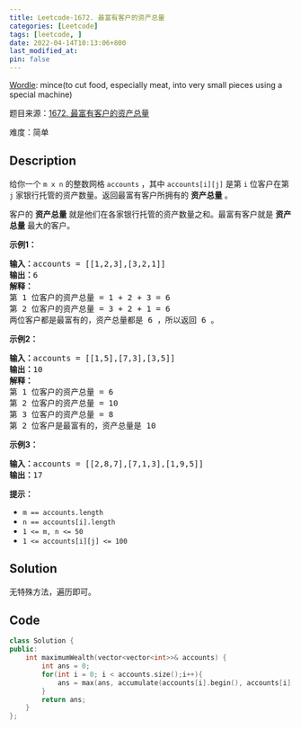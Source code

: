```yaml
---
title: Leetcode-1672. 最富有客户的资产总量
categories: [Leetcode]
tags: [leetcode, ]
date: 2022-04-14T10:13:06+800
last_modified_at: 
pin: false
---
```


[Wordle](https://www.nytimes.com/games/wordle/index.html): mince(to cut food, especially meat, into very small pieces using a special machine)

题目来源：[1672. 最富有客户的资产总量](https://leetcode-cn.com/problems/richest-customer-wealth/)

难度：简单

## Description

给你一个 `m x n` 的整数网格 `accounts` ，其中 `accounts[i][j]` 是第 `i​​​​​​​​​​​​` 位客户在第 `j` 家银行托管的资产数量。返回最富有客户所拥有的 **资产总量** 。

客户的 **资产总量** 就是他们在各家银行托管的资产数量之和。最富有客户就是 **资产总量** 最大的客户。


**示例1：**

<pre>
<strong>输入：</strong>accounts = [[1,2,3],[3,2,1]]
<strong>输出：</strong>6
<strong>解释：</strong>
第 1 位客户的资产总量 = 1 + 2 + 3 = 6
第 2 位客户的资产总量 = 3 + 2 + 1 = 6
两位客户都是最富有的，资产总量都是 6 ，所以返回 6 。
</pre>

**示例2：**

<pre>
<strong>输入：</strong>accounts = [[1,5],[7,3],[3,5]]
<strong>输出：</strong>10
<strong>解释：</strong>
第 1 位客户的资产总量 = 6
第 2 位客户的资产总量 = 10 
第 3 位客户的资产总量 = 8
第 2 位客户是最富有的，资产总量是 10
</pre>

**示例3：**

<pre>
<strong>输入：</strong>accounts = [[2,8,7],[7,1,3],[1,9,5]]
<strong>输出：</strong>17
</pre>

**提示：**

- `m == accounts.length`
- `n == accounts[i].length`
- `1 <= m, n <= 50`
- `1 <= accounts[i][j] <= 100`


## Solution

无特殊方法，遍历即可。


## Code
```c++
class Solution {
public:
    int maximumWealth(vector<vector<int>>& accounts) {
        int ans = 0;
        for(int i = 0; i < accounts.size();i++){
            ans = max(ans, accumulate(accounts[i].begin(), accounts[i].end(), 0));
        }
        return ans;
    }
};
```
